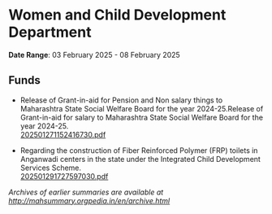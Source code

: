 # Women and Child Development Department

**Date Range**: 03 February 2025 - 08 February 2025


## Funds
- Release of Grant-in-aid for Pension and Non salary things to Maharashtra State Social Welfare Board for the year 2024-25.Release of Grant-in-aid for salary to Maharashtra State Social Welfare Board for the year 2024-25.\
  [202501271152416730.pdf](https://gr.maharashtra.gov.in/Site/Upload/Government%20Resolutions/English/202501271152416730.pdf)

- Regarding the construction of Fiber Reinforced Polymer (FRP) toilets in Anganwadi centers in the state under the Integrated Child Development Services Scheme.\
  [202501291727597030.pdf](https://gr.maharashtra.gov.in/Site/Upload/Government%20Resolutions/English/202501291727597030.pdf)


*Archives of earlier summaries are available at http://mahsummary.orgpedia.in/en/archive.html*